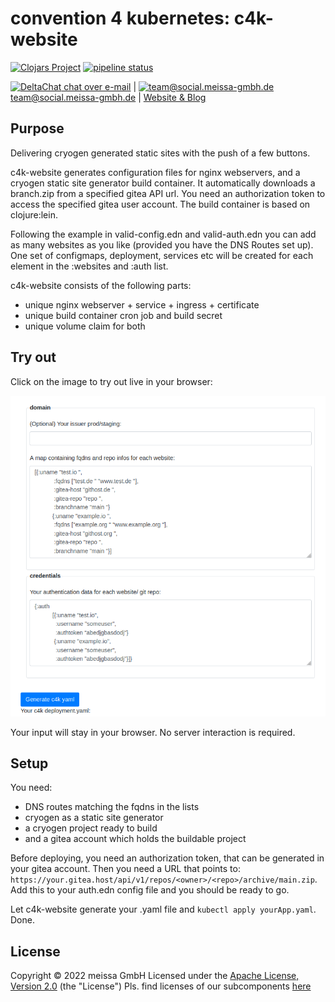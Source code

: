 # convention 4 kubernetes: c4k-website
[![Clojars Project](https://img.shields.io/clojars/v/org.domaindrivenarchitecture/c4k-website.svg)](https://clojars.org/org.domaindrivenarchitecture/c4k-website) [![pipeline status](https://gitlab.com/domaindrivenarchitecture/c4k-website/badges/master/pipeline.svg)](https://gitlab.com/domaindrivenarchitecture/c4k-website/-/commits/main) 

[<img src="https://domaindrivenarchitecture.org/img/delta-chat.svg" width=20 alt="DeltaChat"> chat over e-mail](mailto:buero@meissa-gmbh.de?subject=community-chat) | [<img src="https://meissa-gmbh.de/img/community/Mastodon_Logotype.svg" width=20 alt="team@social.meissa-gmbh.de"> team@social.meissa-gmbh.de](https://social.meissa-gmbh.de/@team) | [Website & Blog](https://domaindrivenarchitecture.org)

## Purpose

Delivering cryogen generated static sites with the push of a few buttons.

c4k-website generates configuration files for nginx webservers, and
a cryogen static site generator build container. It automatically downloads a branch.zip from a specified
gitea API url. You need an authorization token to access the specified gitea user account.
The build container is based on clojure:lein. 

Following the example in valid-config.edn and valid-auth.edn you can add as many websites as you like (provided you have the DNS Routes set up).
One set of configmaps, deployment, services etc will be created for each element in the :websites and :auth list.  

c4k-website consists of the following parts:
* unique nginx webserver + service + ingress + certificate
* unique build container cron job and build secret
* unique volume claim for both

## Try out

Click on the image to try out live in your browser:

[![Try it out](doc/tryItOut.png "Try out yourself")](https://domaindrivenarchitecture.org/pages/dda-provision/c4k-website/)

Your input will stay in your browser. No server interaction is required.

## Setup

You need:

* DNS routes matching the fqdns in the lists
* cryogen as a static site generator
* a cryogen project ready to build
* and a gitea account which holds the buildable project

Before deploying, you need an authorization token, that can be generated in your gitea account.
Then you need a URL that points to: `https://your.gitea.host/api/v1/repos/<owner>/<repo>/archive/main.zip`.
Add this to your auth.edn config file and you should be ready to go.

Let c4k-website generate your .yaml file and `kubectl apply yourApp.yaml`. Done.

## License

Copyright © 2022 meissa GmbH
Licensed under the [Apache License, Version 2.0](LICENSE) (the "License")
Pls. find licenses of our subcomponents [here](doc/SUBCOMPONENT_LICENSE)

